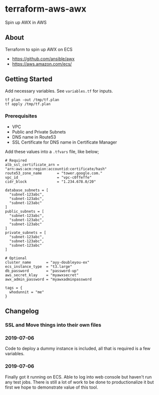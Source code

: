 # terraform-aws-awx
Spin up AWX in AWS 

## About 

Terraform to spin up AWX on ECS
- https://github.com/ansible/awx
- https://aws.amazon.com/ecs/


## Getting Started
Add necessary variables. See `variables.tf` for inputs. 

```
tf plan -out /tmp/tf.plan
tf apply /tmp/tf.plan
```

### Prerequisites 
- VPC
- Public and Private Subnets 
- DNS name in Route53
- SSL Certificate for DNS name in Certificate Manager

Add these values into a `.tfvars` file, like below;

```
# Required
alb_ssl_certificate_arn = "arn:aws:acm:region:accountid:certificate/hash"
route53_zone_name       = "tower.google.com."
vpc_id                  = "vpc-c0ffeffe"
cidr_block              = "1.234.678.0/20"

database_subnets = [
  "subnet-123abc",
  "subnet-123abc",
  "subnet-123abc"
]
public_subnets = [
  "subnet-123abc",
  "subnet-123abc",
  "subnet-123abc"
]
private_subnets = [
  "subnet-123abc",
  "subnet-123abc",
  "subnet-123abc"
]

# Optional
cluster_name       = "ayy-doubleyou-ex"
ecs_instance_type  = "t3.large"
db_password        = "password-up"
aws_secret_klay    = "myawxsecret"
awx_admin_password = "myawxadminpassword

tags = {
  whodunnit = "me"
}
```


## Changelog 

### SSL and Move things into their own files 

### 2019-07-06
Code to deploy a dummy instance is included, all that is required is a few variables. 

### 2019-07-06
Finally got it running on ECS. Able to log into web console but haven't run any test jobs. 
There is still a lot of work to be done to productionalize it but first we hope to demonstrate value of this tool.
